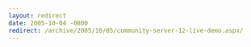 ```yaml
---
layout: redirect
date: 2005-10-04 -0800
redirect: /archive/2005/10/05/community-server-12-live-demo.aspx/
---
```

